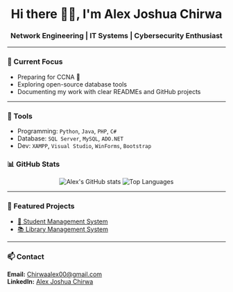 <h1 align="center">Hi there 👋🏾, I'm Alex Joshua Chirwa</h1>
<h3 align="center">Network Engineering | IT Systems | Cybersecurity Enthusiast</h3>

---

### 🚀 Current Focus
- Preparing for CCNA 🧠
- Exploring open-source database tools
- Documenting my work with clear READMEs and GitHub projects

---

### 🔧 Tools
- Programming: `Python`, `Java`, `PHP`, `C#`
- Database: `SQL Server`, `MySQL`, `ADO.NET`
- Dev: `XAMPP`, `Visual Studio`, `WinForms`, `Bootstrap`

### 📊 GitHub Stats

<p align="center">
  <img src="https://github-readme-stats.vercel.app/api?username=alexchirwa&show_icons=true&theme=gruvbox" alt="Alex's GitHub stats" />
  <img src="https://github-readme-stats.vercel.app/api/top-langs/?username=alexchirwa&layout=compact&theme=tokyonight" alt="Top Languages" />
</p>


---

### 📌 Featured Projects
- [📘 Student Management System](https://github.com/AlexChirwa/Student-Management-System)
- [📚 Library Management System](https://github.com/AlexChirwa/Development-of-a-Comprehensive-Library-Management-System-based-on-bootstrap)

---

### 📫 Contact
**Email:** Chirwaalex00@gmail.com  
**LinkedIn:** [Alex Joshua Chirwa](https://www.linkedin.com/in/alex-joshua-chirwa)
